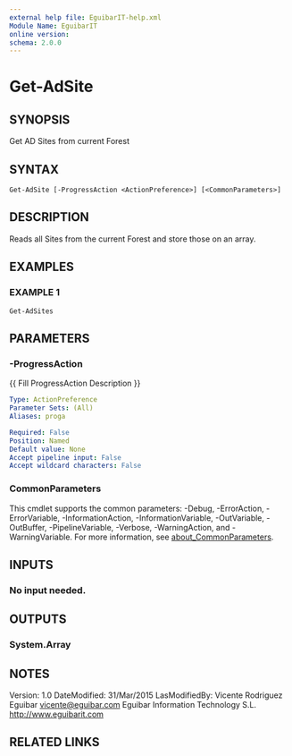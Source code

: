 ```yaml
---
external help file: EguibarIT-help.xml
Module Name: EguibarIT
online version:
schema: 2.0.0
---
```


# Get-AdSite

## SYNOPSIS
Get AD Sites from current Forest

## SYNTAX

```
Get-AdSite [-ProgressAction <ActionPreference>] [<CommonParameters>]
```

## DESCRIPTION
Reads all Sites from the current Forest and store those on an array.

## EXAMPLES

### EXAMPLE 1
```
Get-AdSites
```

## PARAMETERS

### -ProgressAction
{{ Fill ProgressAction Description }}

```yaml
Type: ActionPreference
Parameter Sets: (All)
Aliases: proga

Required: False
Position: Named
Default value: None
Accept pipeline input: False
Accept wildcard characters: False
```

### CommonParameters
This cmdlet supports the common parameters: -Debug, -ErrorAction, -ErrorVariable, -InformationAction, -InformationVariable, -OutVariable, -OutBuffer, -PipelineVariable, -Verbose, -WarningAction, and -WarningVariable. For more information, see [about_CommonParameters](http://go.microsoft.com/fwlink/?LinkID=113216).

## INPUTS

### No input needed.
## OUTPUTS

### System.Array
## NOTES
Version:         1.0
DateModified:    31/Mar/2015
LasModifiedBy:   Vicente Rodriguez Eguibar
    vicente@eguibar.com
    Eguibar Information Technology S.L.
    http://www.eguibarit.com

## RELATED LINKS
